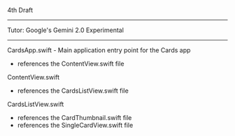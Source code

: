 4th Draft

- - - -

Tutor: Google's Gemini 2.0 Experimental

- - - -

CardsApp.swift - Main application entry point for the Cards app
* references the ContentView.swift file

ContentView.swift
* references the CardsListView.swift file

CardsListView.swift
* references the CardThumbnail.swift file
* references the SingleCardView.swift file
